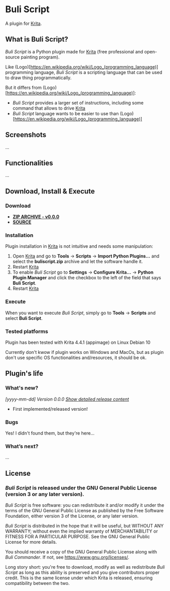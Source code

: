 # Buli Script

A plugin for [Krita](https://krita.org).


## What is Buli Script?
*Buli Script* is a Python plugin made for [Krita](https://krita.org) (free professional and open-source painting program).


Like (Logo)[https://en.wikipedia.org/wiki/Logo_(programming_language)] programming language, *Buli Script* is a scripting language that can be used to draw thing programmatically.

But it differs from (Logo)[https://en.wikipedia.org/wiki/Logo_(programming_language)]:
- *Buli Script* provides a larger set of instructions, including some command that allows to drive [Krita](https://krita.org)
- *Buli Script* language wants to be easier to use than (Logo)[https://en.wikipedia.org/wiki/Logo_(programming_language)]



## Screenshots

...


## Functionalities

...


## Download, Install & Execute

### Download
+ **[ZIP ARCHIVE - v0.0.0](https://github.com/Grum999/BuliScript/releases/download/0.0.0/buliscript.zip)**
+ **[SOURCE](https://github.com/Grum999/BuliScript)**


### Installation

Plugin installation in [Krita](https://krita.org) is not intuitive and needs some manipulation:

1. Open [Krita](https://krita.org) and go to **Tools** -> **Scripts** -> **Import Python Plugins...** and select the **buliscript.zip** archive and let the software handle it.
2. Restart [Krita](https://krita.org)
3. To enable *Buli Script* go to **Settings** -> **Configure Krita...** -> **Python Plugin Manager** and click the checkbox to the left of the field that says **Buli Script**.
4. Restart [Krita](https://krita.org)


### Execute

When you want to execute *Buli Script*, simply go to **Tools** -> **Scripts** and select **Buli Script**.


### Tested platforms
Plugin has been tested with Krita 4.4.1 (appimage) on Linux Debian 10

Currently don't kwow if plugin works on Windows and MacOs, but as plugin don't use specific OS functionalities and/resources, it should be ok.



## Plugin's life

### What's new?

_[yyyy-mm-dd] Version 0.0.0_ *[Show detailed release content](https://github.com/Grum999/BuliScript/blob/main/releases-notes/RELEASE-0.0.0.md)*

- First implemented/released version!



### Bugs

Yes!
I didn't found them, but they're here...


### What’s next?

...

## License

### *Buli Script* is released under the GNU General Public License (version 3 or any later version).

*Buli Script* is free software: you can redistribute it and/or modify it under the terms of the GNU General Public License as published by the Free Software Foundation, either version 3 of the License, or any later version.

*Buli Script* is distributed in the hope that it will be useful, but WITHOUT ANY WARRANTY; without even the implied warranty of MERCHANTABILITY or FITNESS FOR A PARTICULAR PURPOSE. See the GNU General Public License for more details.

You should receive a copy of the GNU General Public License along with *Buli Commander*. If not, see <https://www.gnu.org/licenses/>.


Long story short: you're free to download, modify as well as redistribute *Buli Script* as long as this ability is preserved and you give contributors proper credit. This is the same license under which Krita is released, ensuring compatibility between the two.
